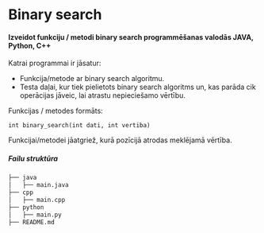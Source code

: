 # Binary search
#### Izveidot funkciju / metodi binary search programmēšanas valodās JAVA, Python, C++

Katrai programmai ir jāsatur:
- Funkcija/metode ar binary search algoritmu.
- Testa daļai, kur tiek pielietots binary search algoritms un, kas parāda cik operācijas jāveic, lai atrastu nepieciešamo vērtību.

Funkcijas / metodes formāts:
```
int binary_search(int dati, int vertiba)
```

Funkcijai/metodei jāatgriež, kurā pozīcijā atrodas meklējamā vērtība.

##### Failu struktūra
```bash
├── java
│   ├── main.java
├── cpp
│   ├── main.cpp
├── python
│   ├── main.py
├── README.md
```
